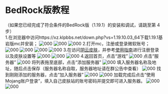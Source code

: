 # BedRock版教程
（如果您已经完成了符合条件的BedRock版（1.19.1）的安装和调试，请跳至第 4 步）<br>
1.在浏览器中访问https://xz.klpbbs.net/down.php?vs=1.19.10.03_64下载1.19.1基岩版mc并安装；
![000](./1.jpg)
![000](./8.jpg)
![000](./9.jpg)
2.打开mc，注册或登录微软账号；
![000](./7.jpg)
![000](./10.jpg)
![000](./11.jpg)
![000](./12.jpg)
3.在访问[阴云皮肤](https://skin.yinyuns.top/)，并参考[使用指南](/yinyunskin/guide/create-account/)进行注册登录以及皮肤设置等
![000](./java11.png)
![000](./java13.png)
![000](./java12.png)
4.返回首页，点击“游戏”
![000](./6.jpg)
点击“服务器”
![000](./5.jpg)
将列表拖至底部，点击“添加服务器”
![000](./4.jpg)
填入服务器名称及地址，随后点击保存（服务器名称自取，服务器地址请在群公告中查看）
![000](./13.jpg)
找到刚刚添加的服务器，点击“加入服务器”
![000](./3.jpg)
![000](./14.jpg)
加载完成后点击“使用Mojang账户登录”，填入自己皮肤站的账号密码并提交即可进入服务器。
![000](./2.jpg)
![000](./15.jpg)
